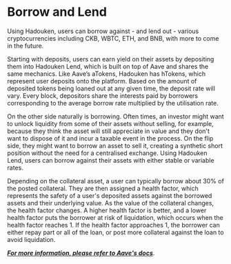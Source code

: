 # Borrow and Lend

Using Hadouken, users can borrow against - and lend out - various cryptocurrencies including CKB, WBTC, ETH, and BNB, with more to come in the future.

Starting with deposits, users can earn yield on their assets by depositing them into Hadouken Lend, which is built on top of Aave and shares the same mechanics. Like Aave’s aTokens, Hadouken has hTokens, which represent user deposits onto the platform. Based on the amount of deposited tokens being loaned out at any given time, the deposit rate will vary. Every block, depositors share the interests paid by borrowers corresponding to the average borrow rate multiplied by the utilisation rate.

On the other side naturally is borrowing. Often times, an investor might want to unlock liquidity from some of their assets without selling, for example, because they think the asset will still appreciate in value and they don't want to dispose of it and incur a taxable event in the process. On the flip side, they might want to borrow an asset to sell it, creating a synthetic short position without the need for a centralised exchange. Using Hadouken Lend, users can borrow against their assets with either stable or variable rates.

Depending on the collateral asset, a user can typically borrow about 30% of the posted collateral. They are then assigned a health factor, which represents the safety of a user's deposited assets against the borrowed assets and their underlying value. As the value of the collateral changes, the health factor changes. A higher health factor is better, and a lower health factor puts the borrower at risk of liquidation, which occurs when the health factor reaches 1. If the health factor approaches 1, the borrower can either repay part or all of the loan, or post more collateral against the loan to avoid liquidation.

[_**For more information, please refer to Aave's docs**_](https://docs.aave.com/faq/borrowing).
